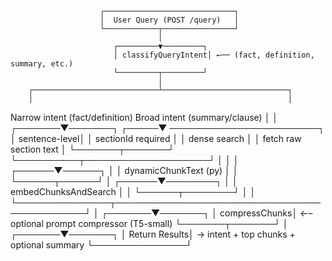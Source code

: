                         ┌─────────────────────────────┐
                        │  User Query (POST /query)   │
                        └────────────┬────────────────┘
                                     │
                           ┌─────────▼─────────┐
                           │ classifyQueryIntent│ ←── (fact, definition, summary, etc.)
                           └─────────┬─────────┘
                                     │
        ┌────────────────────────────┴────────────────────────────┐
        │                                                         │
   Narrow intent (fact/definition)                          Broad intent (summary/clause)
        │                                                         │
┌───────▼───────┐                                           ┌─────▼ ────────────────────────┐
│ sentence-level│                                           │ sectionId required            │
│ dense search  │                                           │ fetch raw section text        │
└───────┬───────┘                                           └──────────┬────────────────────┘
        │                                                             │
        │                                                      ┌──────▼──────┐
        │                                                      │ dynamicChunkText (py) │
        │                                                      └──────┬──────┘
        │                                                      ┌──────▼────────┐
        │                                                      │ embedChunksAndSearch │
        │                                                      └──────┬────────┘
        │                                                             │
        └───────────────┬─────────────────────────────────────────────┘
                        │
                ┌───────▼───────┐
                │ compressChunks│ ←– optional prompt compressor (T5-small)
                └───────┬───────┘
                        │
                ┌───────▼───────┐
                │ Return Results│ → intent + top chunks + optional summary
                └───────────────┘
